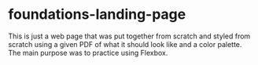 # foundations-landing-page

This is just a web page that was put together from scratch and styled from scratch using a given PDF of what it should look like and a color palette. The main purpose was to practice using Flexbox.
